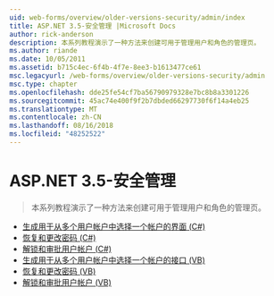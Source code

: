 ```yaml
---
uid: web-forms/overview/older-versions-security/admin/index
title: ASP.NET 3.5-安全管理 |Microsoft Docs
author: rick-anderson
description: 本系列教程演示了一种方法来创建可用于管理用户和角色的管理页。
ms.author: riande
ms.date: 10/05/2011
ms.assetid: b715c4ec-6f4b-4f7e-8ee3-b1613477ce61
msc.legacyurl: /web-forms/overview/older-versions-security/admin
msc.type: chapter
ms.openlocfilehash: dde25fe54cf7ba56790979328e7bc8b8a3301226
ms.sourcegitcommit: 45ac74e400f9f2b7dbded66297730f6f14a4eb25
ms.translationtype: MT
ms.contentlocale: zh-CN
ms.lasthandoff: 08/16/2018
ms.locfileid: "48252522"
---
```

<a name="aspnet-35---security-administration"></a>ASP.NET 3.5-安全管理
====================
> 本系列教程演示了一种方法来创建可用于管理用户和角色的管理页。


- [生成用于从多个用户帐户中选择一个帐户的界面 (C#)](building-an-interface-to-select-one-user-account-from-many-cs.md)
- [恢复和更改密码 (C#)](recovering-and-changing-passwords-cs.md)
- [解锁和审批用户帐户 (C#)](unlocking-and-approving-user-accounts-cs.md)
- [生成用于从多个用户帐户中选择一个帐户的接口 (VB)](building-an-interface-to-select-one-user-account-from-many-vb.md)
- [恢复和更改密码 (VB)](recovering-and-changing-passwords-vb.md)
- [解锁和审批用户帐户 (VB)](unlocking-and-approving-user-accounts-vb.md)
